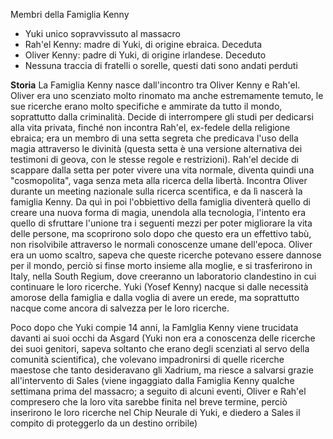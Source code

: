 Membri della Famiglia Kenny
- Yuki unico sopravvissuto al massacro
- Rah'el Kenny: madre di Yuki, di origine ebraica. Deceduta
- Oliver Kenny: padre di Yuki, di origine irlandese. Deceduto
- Nessuna traccia di fratelli o sorelle, questi dati sono andati perduti

**Storia**
La Famiglia Kenny nasce dall'incontro tra Oliver Kenny e Rah'el. Oliver era uno scenziato molto rinomato ma anche estremamente temuto, le sue ricerche erano molto specifiche 
e ammirate da tutto il mondo, soprattutto dalla criminalità. Decide di interrompere gli studi per dedicarsi alla vita privata, finché non incontra Rah'el, ex-fedele della religione ebraica; era un membro di una setta segreta che predicava l'uso della magia attraverso le divinità (questa setta è una versione alternativa dei testimoni di geova, con le stesse regole e restrizioni). Rah'el decide di scappare dalla setta per poter vivere una vita normale, diventa quindi una "cosmopolita", vaga senza meta alla ricerca della libertà. Incontra Oliver durante un meeting nazionale sulla ricerca scentifica, e da lì nascerà la famiglia Kenny.
Da quì in poi l'obbiettivo della famiglia diventerà quello di creare una nuova forma di magia, unendola alla tecnologia, l'intento era quello di sfruttare l'unione tra i seguenti mezzi per poter migliorare la vita delle persone, ma scoprirono solo dopo che questo era un effettivo tabù, non risolvibile attraverso le normali conoscenze umane dell'epoca. Oliver era un uomo scaltro, sapeva che queste ricerche potevano essere dannose per il mondo, perciò si finse morto insieme alla moglie, e si trasferirono in Italy, nella South Regium, dove creeranno un laboratorio clandestino in cui continuare le loro ricerche.
Yuki (Yosef Kenny) nacque si dalle necessità amorose della famiglia e dalla voglia di avere un erede, ma soprattutto nacque come ancora di salvezza per le loro ricerche.

Poco dopo che Yuki compie 14 anni, la Famlglia Kenny viene trucidata davanti ai suoi occhi da Asgard (Yuki non era a conoscenza delle ricerche dei suoi genitori, sapeva soltanto che erano degli scenziati al servo della comunità scientifica), che volevano impadronirsi di quelle ricerche maestose che tanto desideravano gli Xadrium, ma riesce a salvarsi grazie all'intervento di Sales (viene ingaggiato dalla Famiglia Kenny qualche settimana prima del massacro; a seguito di alcuni eventi, Oliver e Rah'el compresero che la loro vita sarebbe finita nel breve termine, perciò inserirono le loro ricerche nel Chip Neurale di Yuki, e diedero a Sales il compito di proteggerlo da un destino orribile)